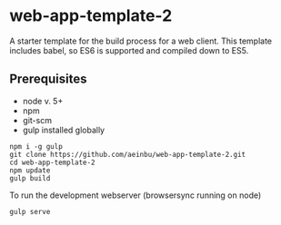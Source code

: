 # web-app-template-2
A starter template for the build process for a web client.
This template includes babel, so ES6 is supported and compiled down to ES5.

## Prerequisites
- node v. 5+
- npm
- git-scm
- gulp installed globally


```
npm i -g gulp
git clone https://github.com/aeinbu/web-app-template-2.git
cd web-app-template-2
npm update
gulp build
```

To run the development webserver (browsersync running on node)
```
gulp serve
```
